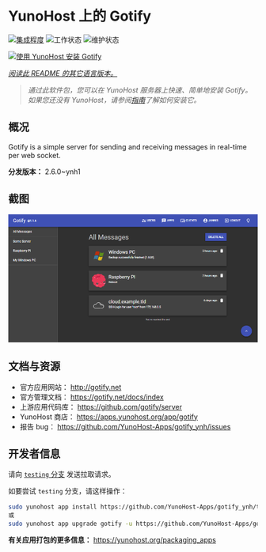 <!--
注意：此 README 由 <https://github.com/YunoHost/apps/tree/master/tools/readme_generator> 自动生成
请勿手动编辑。
-->

# YunoHost 上的 Gotify

[![集成程度](https://dash.yunohost.org/integration/gotify.svg)](https://ci-apps.yunohost.org/ci/apps/gotify/) ![工作状态](https://ci-apps.yunohost.org/ci/badges/gotify.status.svg) ![维护状态](https://ci-apps.yunohost.org/ci/badges/gotify.maintain.svg)

[![使用 YunoHost 安装 Gotify](https://install-app.yunohost.org/install-with-yunohost.svg)](https://install-app.yunohost.org/?app=gotify)

*[阅读此 README 的其它语言版本。](./ALL_README.md)*

> *通过此软件包，您可以在 YunoHost 服务器上快速、简单地安装 Gotify。*  
> *如果您还没有 YunoHost，请参阅[指南](https://yunohost.org/install)了解如何安装它。*

## 概况

Gotify is a simple server for sending and receiving messages in real-time per web socket.


**分发版本：** 2.6.0~ynh1

## 截图

![Gotify 的截图](./doc/screenshots/ui.png)

## 文档与资源

- 官方应用网站： <http://gotify.net>
- 官方管理文档： <https://gotify.net/docs/index>
- 上游应用代码库： <https://github.com/gotify/server>
- YunoHost 商店： <https://apps.yunohost.org/app/gotify>
- 报告 bug： <https://github.com/YunoHost-Apps/gotify_ynh/issues>

## 开发者信息

请向 [`testing` 分支](https://github.com/YunoHost-Apps/gotify_ynh/tree/testing) 发送拉取请求。

如要尝试 `testing` 分支，请这样操作：

```bash
sudo yunohost app install https://github.com/YunoHost-Apps/gotify_ynh/tree/testing --debug
或
sudo yunohost app upgrade gotify -u https://github.com/YunoHost-Apps/gotify_ynh/tree/testing --debug
```

**有关应用打包的更多信息：** <https://yunohost.org/packaging_apps>

